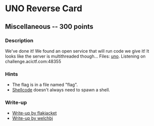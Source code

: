 # UNO Reverse Card

## Miscellaneous -- 300 points

### Description

We've done it! We found an open service that will run code we give it! It looks like the server is multithreaded though... Files: [uno](./uno). Listening on challenge.acictf.com:48355

### Hints

* The flag is in a file named "flag".
* [Shellcode](https://bufferoverflows.net/developing-custom-shellcode-x64-linux/) doesn't always need to spawn a shell.


### Write-up

- [Write-up by flakjacket](https://github.com/flakjacket95/cyberstakes_2020/tree/master/misc/uno_reverse)
- [Write-up by welchbj](https://github.com/welchbj/ctf/tree/master/writeups/2020/CyberStakes/uno-reverse-card)
